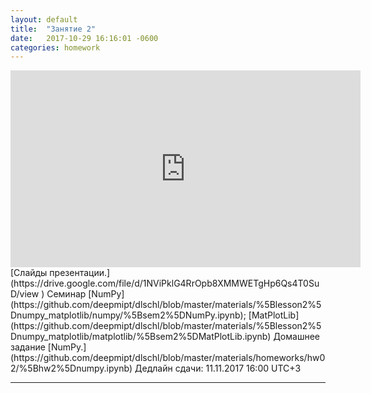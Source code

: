 ```yaml
---
layout: default
title:  "Занятие 2"
date:   2017-10-29 16:16:01 -0600
categories: homework
---
```

<center><div class="video-container"><iframe width="560" height="315" src="https://www.youtube.com/embed/CvkrTOfHV9E" frameborder="0" allowfullscreen></iframe></div></center>
[Слайды презентации.](https://drive.google.com/file/d/1NViPklG4RrOpb8XMMWETgHp6Qs4T0SuD/view   )  
Семинар   [NumPy](https://github.com/deepmipt/dlschl/blob/master/materials/%5Blesson2%5Dnumpy_matplotlib/numpy/%5Bsem2%5DNumPy.ipynb); [MatPlotLib](https://github.com/deepmipt/dlschl/blob/master/materials/%5Blesson2%5Dnumpy_matplotlib/matplotlib/%5Bsem2%5DMatPlotLib.ipynb)  
Домашнее задание
[NumPy.](https://github.com/deepmipt/dlschl/blob/master/materials/homeworks/hw02/%5Bhw2%5Dnumpy.ipynb)  
Дедлайн сдачи: 11.11.2017 16:00 UTC+3

----------------------------
